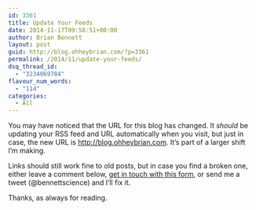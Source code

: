 ```yaml
---
id: 3361
title: Update Your Feeds
date: 2014-11-17T09:58:51+00:00
author: Brian Bennett
layout: post
guid: http://blog.ohheybrian.com/?p=3361
permalink: /2014/11/update-your-feeds/
dsq_thread_id:
  - "3234069784"
flavour_num_words:
  - "114"
categories:
  - All
---
```

You may have noticed that the URL for this blog has changed. It _should_ be updating your RSS feed and URL automatically when you visit, but just in case, the new URL is <http://blog.ohheybrian.com>. It&#8217;s part of a larger shift I&#8217;m making.

Links should still work fine to old posts, but in case you find a broken one, either leave a comment below, [get in touch with this form](http://ohheybrian.com/assets/connect.html), or send me a tweet (@bennettscience) and I&#8217;ll fix it.

Thanks, as always for reading.